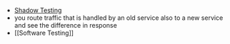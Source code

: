 - [Shadow Testing](https://microsoft.github.io/code-with-engineering-playbook/automated-testing/shadow-testing/)
- you route traffic that is handled by an old service also to a new service and see the difference in response
- [[Software Testing]]